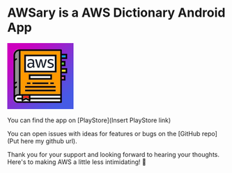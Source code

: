 # AWSary is a AWS Dictionary Android App


![AWSary Logo](https://raw.githubusercontent.com/tigpt/AWSary/main/ios/logo/icon-logo_152_color.png)

You can find the app on [PlayStore](Insert PlayStore link)

You can open issues with ideas for features or bugs on the [GitHub repo](Put here my github url).

Thank you for your support and looking forward to hearing your thoughts. Here's to making AWS a little less intimidating! 🥂
